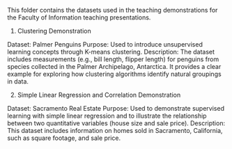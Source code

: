 This folder contains the datasets used in the teaching demonstrations for the Faculty of Information teaching presentations.

1. Clustering Demonstration

Dataset: Palmer Penguins
Purpose: Used to introduce unsupervised learning concepts through K-means clustering.
Description: The dataset includes measurements (e.g., bill length, flipper length) for penguins from species collected in the Palmer Archipelago, Antarctica. 
It provides a clear example for exploring how clustering algorithms identify natural groupings in data.

2. Simple Linear Regression and Correlation Demonstration

Dataset: Sacramento Real Estate
Purpose: Used to demonstrate supervised learning with simple linear regression and to illustrate the relationship between two quantitative variables (house size and sale price).
Description: This dataset includes information on homes sold in Sacramento, California, such as square footage, and sale price.
